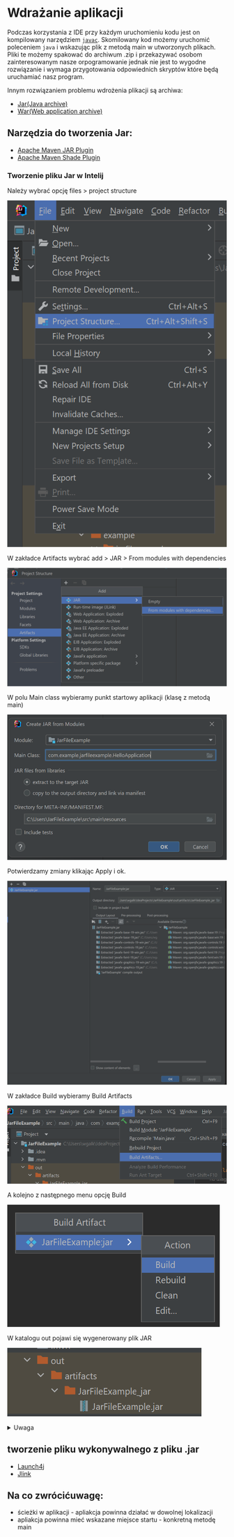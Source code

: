 # Wdrażanie aplikacji

Podczas korzystania z IDE przy każdym uruchomieniu kodu jest on kompilowany narzędziem [`javac`](https://docs.oracle.com/javase/7/docs/technotes/tools/windows/javac.html). Skomilowany kod możemy uruchomić poleceniem `java` i wskazując plik z metodą main w utworzonych plikach. Pliki te możemy spakować do archiwum .zip i przekazywać osobom zainteresowanym nasze orpogramowanie jednak nie jest to wygodne rozwiązanie i wymaga przygotowania odpowiednich skryptów które będą uruchamiać nasz program.

Innym rozwiązaniem problemu wdrożenia plikacji są archiwa:
- [Jar(Java archive)](https://docs.oracle.com/javase/tutorial/deployment/jar/basicsindex.html)
- [War(Web application archive)](https://docs.oracle.com/cd/A91034_01/DOC/java.901/a90213/war.htm)

## Narzędzia do tworzenia Jar:
 - [Apache Maven JAR Plugin](https://maven.apache.org/plugins/maven-jar-plugin/)
 - [Apache Maven Shade Plugin](https://maven.apache.org/plugins/maven-shade-plugin/)

 ### Tworzenie pliku Jar w Intelij
 
 Należy wybrać opcję files > project structure

 ![](images/files_projectstructure.png)

W zakładce Artifacts wybrać add > JAR > From modules with dependencies

![](images/Jaw_with_dependencies.png)

W polu Main class wybieramy punkt startowy aplikacji (klasę z metodą main)

![](images/Main.png)

Potwierdzamy zmiany klikając Apply i ok.

![](images/apply_ok.png)

W zakładce Build wybieramy Build Artifacts

![](images/Build_artifacts.png)

A kolejno z następnego menu opcję Build

![](images/Build.png)

W katalogu out pojawi się wygenerowany plik JAR

![](images/out.png)

<details>
<summary>
Uwaga
</summary>

W nowszych wersjach Java JVM może mieć problem z odczytaniem zależności jeśli JavaFX nie jest częścią Java. W takim przypadku należy utworzyć klasę Main która nie dziedziczy po klasie Application a w metodzie main wywołać metodę main której używaliśmy wcześniej.

![](images/Main_class.png)

Następnie proces tworzenia artefaktów należy wykonać od nowa wskazując nową metodę main()

</details>

 ## tworzenie pliku wykonywalnego z pliku .jar
- [Launch4j](https://launch4j.sourceforge.net/)
- [Jlink](https://maven.apache.org/plugins/maven-jlink-plugin/usage.html)

## Na co zwrócićuwagę:
- ścieżki w aplikacji - apliakcja powinna działać w dowolnej lokalizacji
- apliakcja powinna mieć wskazane miejsce startu - konkretną metodę main